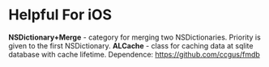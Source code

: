 Helpful For iOS
===============

**NSDictionary+Merge** - category for merging two NSDictionaries. Priority is given to the first NSDictionary.
**ALCache** - class for caching data at sqlite database with cache lifetime. Dependence: https://github.com/ccgus/fmdb
